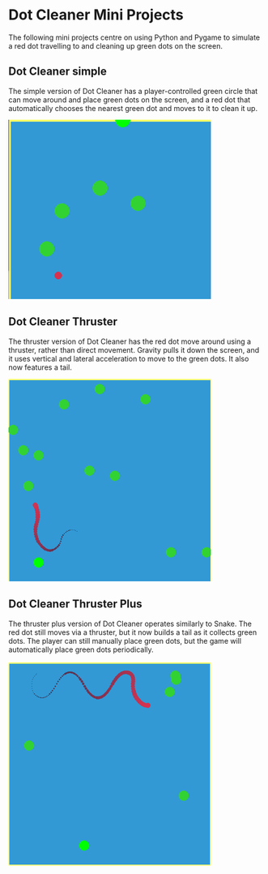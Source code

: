 # Dot Cleaner Mini Projects

The following mini projects centre on using Python and Pygame to simulate a red dot travelling to and cleaning up green dots on the screen.

## Dot Cleaner simple

The simple version of Dot Cleaner has a player-controlled green circle that can move around and place green dots on the screen, and a red dot that automatically chooses the nearest green dot and moves to it to clean it up.

<img src="DotCleanerSimple.png" width="400" >

## Dot Cleaner Thruster

The thruster version of Dot Cleaner has the red dot move around using a thruster, rather than direct movement. Gravity pulls it down the screen, and it uses vertical and lateral acceleration to move to the green dots.
It also now features a tail.

<img src="DotCleanerThruster.png" width="400" >

## Dot Cleaner Thruster Plus

The thruster plus version of Dot Cleaner operates similarly to Snake. The red dot still moves via a thruster, but it now builds a tail as it collects green dots. The player can still manually place green dots, but the game will automatically place green dots periodically.

<img src="DotCleanerThrusterPlus.png" width="400" >

